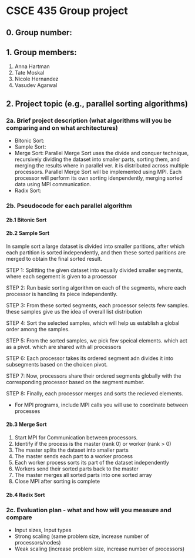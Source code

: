 # CSCE 435 Group project

## 0. Group number:

## 1. Group members:

1. Anna Hartman
2. Tate Moskal
3. Nicole Hernandez
4. Vasudev Agarwal

## 2. Project topic (e.g., parallel sorting algorithms)

### 2a. Brief project description (what algorithms will you be comparing and on what architectures)

- Bitonic Sort:
- Sample Sort:
- Merge Sort: Parallel Merge Sort uses the divide and conquer technique, recursively dividing the dataset into smaller parts, sorting them, and merging the results where in parallel ver. it is distributed across multiple processors. Parallel Merge Sort will be implemented using MPI. Each processor will perform its own sorting idenpendently, merging sorted data using MPI communication.
- Radix Sort:

### 2b. Pseudocode for each parallel algorithm

#### 2b.1 Bitonic Sort

#### 2b.2 Sample Sort

In sample sort a large dataset is divided into smaller paritions,
after which each partition is sorted independently, and then these
sorted paritions are merged to obtain the final sorted result.

STEP 1: Splitting the given dataset into equally divided smaller
segments, where each segement is given to a processor

STEP 2: Run basic sorting algorithm on each of the segments,
where each processor is handling its piece independently.

STEP 3: From these sorted segments, each processor selects
few samples. these samples give us the idea of overall list distribution

STEP 4: Sort the selected samples, which will help us establish a
global order among the samples.

STEP 5: From the sorted samples, we pick few speical elements. which act
as a pivot. which are shared with all processors

STEP 6: Each processor takes its ordered segment adn divides it into
subsegments based on the choicen pivot.

STEP 7: Now, processors share their ordered segments globally with the
corresponding processor based on the segment number.

STEP 8: Finally, each processor merges and sorts the recieved elements.

- For MPI programs, include MPI calls you will use to coordinate between processes

#### 2b.3 Merge Sort

1. Start MPI for Communication between processors.
2. Identify if the process is the master (rank 0) or worker (rank > 0)
3. The master splits the dataset into smaller parts
4. The master sends each part to a worker process
5. Each worker process sorts its part of the dataset independently
6. Workers send their sorted parts back to the master
7. The master merges all sorted parts into one sorted array
8. Close MPI after sorting is complete

#### 2b.4 Radix Sort

### 2c. Evaluation plan - what and how will you measure and compare

- Input sizes, Input types
- Strong scaling (same problem size, increase number of processors/nodes)
- Weak scaling (increase problem size, increase number of processors)
